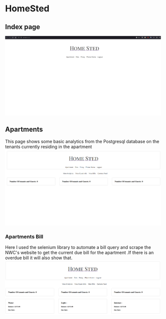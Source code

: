 # HomeSted

## Index page

![alt text](/markdown_assests/index_page.png)

## Apartments
This page shows some basic analytics from the Postgresql database on the tenants currently residing in the 
apartment
![alt text](/markdown_assests/apartment_index.png)

### Apartments Bill
Here I used the selenium library to automate a bill query and scrape the NWC's website to get the current due bill for the apartment
.If there is an overdue bill it will also show that.
![alt text](/markdown_assests/apartment_bills.png)
